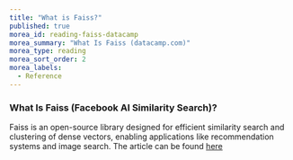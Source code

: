 ```yaml
---
title: "What is Faiss?"
published: true
morea_id: reading-faiss-datacamp
morea_summary: "What Is Faiss (datacamp.com)"
morea_type: reading
morea_sort_order: 2
morea_labels:
  - Reference
---
```


### What Is Faiss (Facebook AI Similarity Search)?

Faiss is an open-source library designed for efficient similarity search and clustering of dense vectors, enabling applications like recommendation systems and image search.
The article can be found [here](https://www.datacamp.com/blog/faiss-facebook-ai-similarity-search)